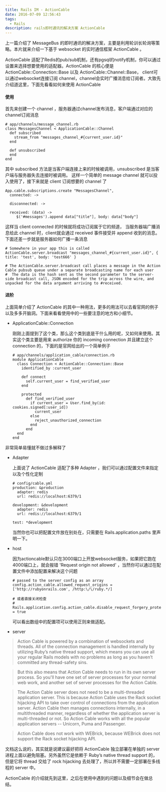 ```yaml
---
title: Rails IM - ActionCable
date: 2016-07-09 12:56:43
tags:
  - Rails
description: rails即时通讯的解决方案 ActionCable
---
```


上一篇介绍了 MessageBus 的即时通讯的解决方案，主要是利用轮训长轮询等策略。本片就来介绍一下基于 websocket 的实时通信框架 ActionCable 。

ActionCable 适配了Redis的pub/sub机制，还有pgsql的notify机制，你可以通过设置来选择想要使用的适配器。ActionCable 的核心便是 ActionCable::Connection::Base 以及 ActionCable::Channel::Base， client可以通过websocket连接订阅 channel，channel会实时广播消息给订阅者。大致先介绍道这里，下面先看看如何来使用 ActionCable

#### 使用

首先来创建一个 channel ，服务器通过channel发布消息，客户端通过对应的channel订阅消息

```
# app/channels/message_channel.rb
class MessagesChannel < ApplicationCable::Channel
  def subscribed
    stream_from "messages_channel_#{current_user.id}"
  end

  def unsubscribed
  end
end
```

其中 subscribed 方法是当客户端连接上来的时候被调用，unsubscribed 是当客户端与服务器失去连接时被调用。
这样一个简单的 message channel 就可以投入使用了，接下来就是 client 订阅想要的 channel 了
```
App.cable.subscriptions.create "MessagesChannel",
  connected: ->
  
  disconnected: ->
  
  received: (data) ->
     $('#messages').append data["title"], body: data["body"]
```
这样当 client connected 的时候就将成功订阅属于它的频道， 当服务器端广播消息给此 channel 时，client就会通过 received 事件接受并 append 收到的消息。下面还差一步就是服务器如何广播一条消息
```
# Somewhere in your app this is called
ActionCable.server.broadcast "messages_channel_#{current_user.id}", { title: 'test', body: 'test666' }

# The ActionCable.server.broadcast call places a message in the Action Cable pubsub queue under a separate broadcasting name for each user
#  The data is the hash sent as the second parameter to the server-side broadcast call, JSON encoded for the trip across the wire, and unpacked for the data argument arriving to #received.
```

#### 进阶

上面简单介绍了 ActionCable 的其中一种用法，更多的用法可以去看官网的例子以及多多开脑洞。下面来看看使用中的一些要注意的地方和小细节。

- ApplicationCable::Connection

    刚刚上面提到了这个类，那么这个类到底是干什么用的呢，又如何来使用。其实这个类主要是用来 authorize 你的 incoming connection 并且建立这个 connection 的，下面的是官网给出的一个简单例子
    ```
    # app/channels/application_cable/connection.rb
    module ApplicationCable
      class Connection < ActionCable::Connection::Base
        identified_by :current_user
    
        def connect
          self.current_user = find_verified_user
        end
    
        protected
          def find_verified_user
            if current_user = User.find_by(id: cookies.signed[:user_id])
              current_user
            else
              reject_unauthorized_connection
            end
          end
      end
    end
    ```
非常简单易懂就不做过多解释了


- Adapter

    上面说了 ActionCable 适配了多种 Adapter ，我们可以通过配置文件来指定以及个性化定制
    
    ```
    # config/cable.yml
    production: &production
      adapter: redis
      url: redis://localhost:6379/1
    
    development: &development
      adapter: redis
      url: redis://localhost:6379/1
    
    test: *development
    ```
    当然你也可以把配置文件放在别处在，只需要在 Rails.application.paths 里声明一下。
    
- host

    因为actioncable默认只在3000端口上开放websocket服务，如果把它跑在4000端口上，就会报错 'Request origin not allowed' ，当然你可以通过在配置文件中添加配置来解决这个问题
    
    ```
    # passed to the server config as an array
    config.action_cable.allowed_request_origins = ['http://rubyonrails.com', /http:\/\/ruby.*/]
    
    # 或者直接关闭检查
    # Rails.application.config.action_cable.disable_request_forgery_protection = true
    ```
    
    可以看出数组中的配置项可以使用正则来做适配。
    
- server

> Action Cable is powered by a combination of websockets and threads. All of the connection management is handled internally by utilizing Ruby’s native thread support, which means you can use all your regular Rails models with no problems as long as you haven’t committed any thread-safety sins.

> But this also means that Action Cable needs to run in its own server process. So you'll have one set of server processes for your normal web work, and another set of server processes for the Action Cable.

> The Action Cable server does not need to be a multi-threaded application server. This is because Action Cable uses the Rack socket hijacking API to take over control of connections from the application server. Action Cable then manages connections internally, in a multithreaded manner, regardless of whether the application server is multi-threaded or not. So Action Cable works with all the popular application servers -- Unicorn, Puma and Passenger.

> Action Cable does not work with WEBrick, because WEBrick does not support the Rack socket hijacking API.

文档这么说的，其实就是说建议最好把将 ActionCable 独立部署在单独的 server 进程上面以避免阻塞。另外虽然它是依赖于 Ruby’s native thread support 的，但是它将 thread 交给了 rock hijacking 去处理了，所以并不需要一定部署在多线程的 server 中。

ActionCable 的介绍就先到这里，之后在使用中遇到的问题以及细节会在做总结。